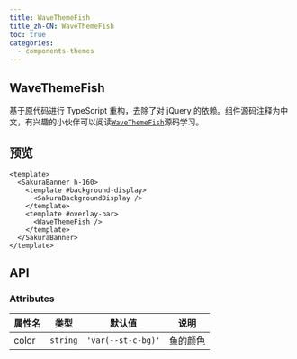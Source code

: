 ```yaml
---
title: WaveThemeFish
title_zh-CN: WaveThemeFish
toc: true
categories:
  - components-themes
---
```


## WaveThemeFish

基于原代码进行 TypeScript 重构，去除了对 jQuery 的依赖。组件源码注释为中文，有兴趣的小伙伴可以阅读[`WaveThemeFish`](https://github.com/WRXinYue/valaxy-theme-sakura/blob/main/theme/components/themes/WaveThemeFish.vue)源码学习。

## 预览

<WaveThemeFishPG />

```vue
<template>
  <SakuraBanner h-160>
    <template #background-display>
      <SakuraBackgroundDisplay />
    </template>
    <template #overlay-bar>
      <WaveThemeFish />
    </template>
  </SakuraBanner>
</template>
```

## API

### Attributes

| 属性名 | 类型     | 默认值             | 说明     |
| ------ | -------- | ------------------ | -------- |
| color  | `string` | `'var(--st-c-bg)'` | 鱼的颜色 |

